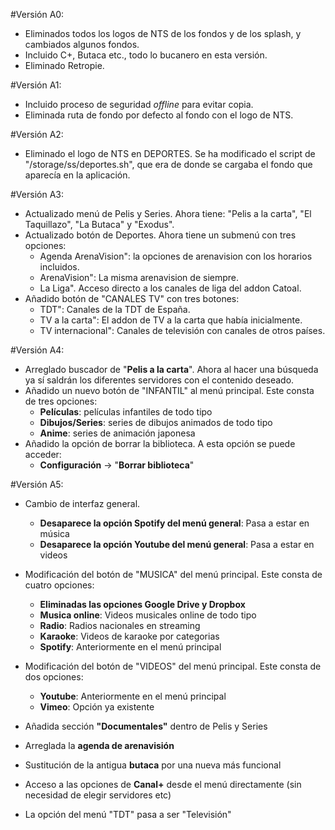 #Versión A0:

- Eliminados todos los logos de NTS de los fondos y de los splash, y cambiados algunos fondos.
- Incluido C+, Butaca etc., todo lo bucanero en esta versión.
- Eliminado Retropie.

#Versión A1:

- Incluido proceso de seguridad *offline* para evitar copia.
- Eliminada ruta de fondo por defecto al fondo con el logo de NTS.

#Versión A2:

- Eliminado el logo de NTS en DEPORTES. Se ha modificado el script de "/storage/ss/deportes.sh", que era de donde se cargaba el fondo que aparecía en la aplicación.

#Versión A3:

- Actualizado menú de Pelis y Series. Ahora tiene: "Pelis a la carta", "El Taquillazo", "La Butaca" y "Exodus".
- Actualizado botón de Deportes. Ahora tiene un submenú con tres opciones: 
    - Agenda ArenaVision": la opciones de arenavision con los horarios incluidos.
    - ArenaVision": La misma arenavision de siempre.
    - La Liga". Acceso directo a los canales de liga del addon Catoal.
- Añadido botón de "CANALES TV" con tres botones:
    - TDT": Canales de la TDT de España.
    - TV a la carta": El addon de TV a la carta que había inicialmente.
    - TV internacional": Canales de televisión con canales de otros países.

#Versión A4:

- Arreglado buscador de "**Pelis a la carta**". Ahora al hacer una búsqueda ya sí saldrán los diferentes servidores con el contenido deseado.
- Añadido un nuevo botón de "INFANTIL" al menú principal. Este consta de tres opciones:
    - **Películas**: películas infantiles de todo tipo 
    - **Dibujos/Series**: series de dibujos animados de todo tipo
    - **Anime**: series de animación japonesa 
- Añadido la opción de borrar la biblioteca. A esta opción se puede acceder:
    - **Configuración** -> "**Borrar biblioteca**"

#Versión A5:

- Cambio de interfaz general.
    - **Desaparece la opción Spotify del menú general**: Pasa a estar en música
    - **Desaparece la opción Youtube del menú general**: Pasa a estar en videos

- Modificación del botón de "MUSICA" del menú principal. Este consta de cuatro opciones:
    - **Eliminadas las opciones Google Drive y Dropbox**
    - **Musica online**: Videos musicales online de todo tipo
    - **Radio**: Radios nacionales en streaming
    - **Karaoke**: Videos de karaoke por categorias
    - **Spotify**: Anteriormente en el menú principal

- Modificación del botón de "VIDEOS" del menú principal. Este consta de dos opciones:
    - **Youtube**: Anteriormente  en el menú principal
    - **Vimeo**: Opción ya existente
    
 - Añadida sección **"Documentales"** dentro de Pelis y Series
 
 - Arreglada la **agenda de arenavisión**
 
 - Sustitución de la antigua **butaca** por una nueva más funcional
 
 - Acceso a las opciones de **Canal+** desde el menú directamente (sin necesidad de elegir servidores etc)
 
 - La opción del menú "TDT" pasa a ser "Televisión"
